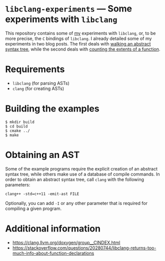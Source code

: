 # `libclang-experiments` &mdash; Some experiments with `libclang` 

This repository contains some of [my](http://bastian.rieck.ru)
experiments with `libclang`, or, to be more precise, the `C` bindings of
`libclang`. I already detailed some of my experiments in two blog posts.
The first deals with [walking an abstract syntax tree](http://bastian.rieck.ru/blog/posts/2015/baby_steps_libclang_ast),
while the second deals with [counting the extents of a function](http://bastian.rieck.ru/blog/posts/2016/baby_steps_libclang_function_extents).  

# Requirements

* `libclang` (for parsing ASTs)
* `clang` (for creating ASTs)

# Building the examples

    $ mkdir build
    $ cd build
    $ cmake ../
    $ make

# Obtaining an AST

Some of the example programs require the explicit creation of an
abstract syntax tree, while others make use of a database of compile
commands. In order to obtain an abstract syntax tree, call `clang` with
the following parameters:

    clang++ -std=c++11 -emit-ast FILE

Optionally, you can add `-I` or any other parameter that is required for
compiling a given program.

# Additional information

* https://clang.llvm.org/doxygen/group__CINDEX.html
* https://stackoverflow.com/questions/20280744/libclang-returns-too-much-info-about-function-declarations
